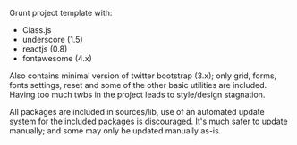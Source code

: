 Grunt project template with:

 - Class.js
 - underscore (1.5)
 - reactjs (0.8)
 - fontawesome (4.x)

Also contains minimal version of twitter bootstrap (3.x); only grid, forms,
fonts settings, reset and some of the other basic utilities are included.
Having too much twbs in the project leads to style/design stagnation.

All packages are included in sources/lib, use of an automated update system for
the included packages is discouraged. It's much safer to update manually; and
some may only be updated manually as-is.
